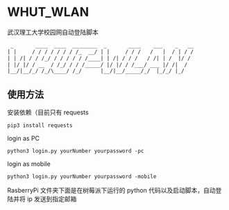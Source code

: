# WHUT_WLAN

武汉理工大学校园网自动登陆脚本

```txt
 _       ____  ____  ________  _       ____    ___    _   __
| |     / / / / / / / /_  __/ | |     / / /   /   |  / | / /
| | /| / / /_/ / / / / / /____| | /| / / /   / /| | /  |/ /
| |/ |/ / __  / /_/ / / /_____/ |/ |/ / /___/ ___ |/ /|  /
|__/|__/_/ /_/\____/ /_/      |__/|__/_____/_/  |_/_/ |_/
```

## 使用方法

安装依赖（目前只有 requests

```shell
pip3 install requests
```

login as PC

```shell
python3 login.py yourNumber yourpassword -pc
```

login as mobile

```shell
python3 login.py yourNumber yourpassword -mobile
```

RasberryPi 文件夹下面是在树莓派下运行的 python 代码以及启动脚本，自动登陆并将 ip 发送到指定邮箱
